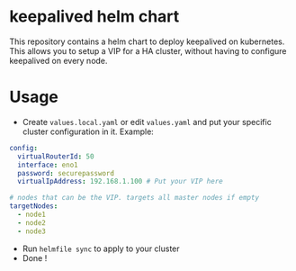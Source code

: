 # keepalived helm chart
This repository contains a helm chart to deploy keepalived on kubernetes. This allows you to setup a VIP for a HA cluster, without having to configure keepalived on every node.

# Usage
- Create `values.local.yaml` or edit `values.yaml` and put your specific cluster configuration in it. Example:
```yaml
config:
  virtualRouterId: 50
  interface: eno1
  password: securepassword
  virtualIpAddress: 192.168.1.100 # Put your VIP here

# nodes that can be the VIP. targets all master nodes if empty
targetNodes:
  - node1
  - node2
  - node3
```
- Run `helmfile sync` to apply to your cluster
- Done !
